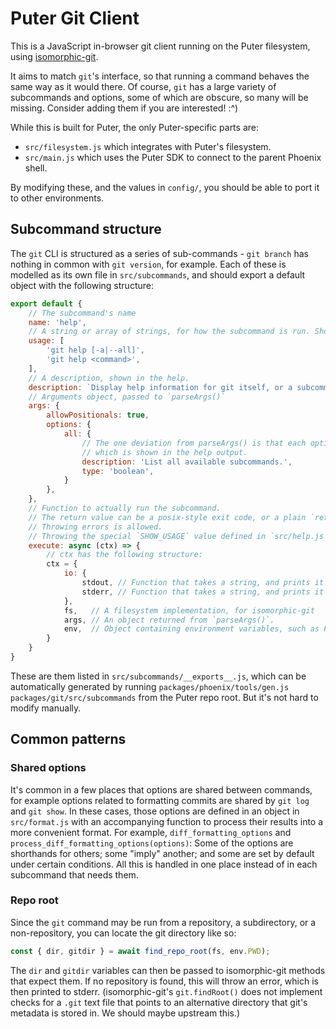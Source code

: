 # Puter Git Client

This is a JavaScript in-browser git client running on the Puter filesystem, using [isomorphic-git](https://isomorphic-git.org).

It aims to match `git`'s interface, so that running a command behaves the same way as it would there.
Of course, `git` has a large variety of subcommands and options, some of which are obscure, so many will be missing.
Consider adding them if you are interested! :^)

While this is built for Puter, the only Puter-specific parts are:
- `src/filesystem.js` which integrates with Puter's filesystem.
- `src/main.js` which uses the Puter SDK to connect to the parent Phoenix shell.

By modifying these, and the values in `config/`, you should be able to port it to other environments.

## Subcommand structure

The `git` CLI is structured as a series of sub-commands - `git branch` has nothing in common with `git version`, for example. Each of these is modelled as its own file in `src/subcommands`, and should export a default object with the following structure:

```js
export default {
    // The subcommand's name
    name: 'help',
    // A string or array of strings, for how the subcommand is run. Shown in the help.
    usage: [
        'git help [-a|--all]',
        'git help <command>',
    ],
    // A description, shown in the help.
    description: `Display help information for git itself, or a subcommand.`,
    // Arguments object, passed to `parseArgs()`
    args: {
        allowPositionals: true,
        options: {
            all: {
                // The one deviation from parseArgs() is that each option gets a description,
                // which is shown in the help output.
                description: 'List all available subcommands.',
                type: 'boolean',
            }
        },
    },
    // Function to actually run the subcommand.
    // The return value can be a posix-style exit code, or a plain `return` as a shorthand for 0.
    // Throwing errors is allowed.
    // Throwing the special `SHOW_USAGE` value defined in `src/help.js` can be used to print the command usage text.
    execute: async (ctx) => {
        // ctx has the following structure:
        ctx = {
            io: {
                stdout, // Function that takes a string, and prints it to stdout
                stderr, // Function that takes a string, and prints it to stderr
            },
            fs,   // A filesystem implementation, for isomorphic-git
            args, // An object returned from `parseArgs()`.
            env,  // Object containing environment variables, such as PWD for the current working directory.
        }
    }
}
```
These are them listed in `src/subcommands/__exports__.js`, which can be automatically generated by running `packages/phoenix/tools/gen.js packages/git/src/subcommands` from the Puter repo root. But it's not hard to modify manually.

## Common patterns

### Shared options

It's common in a few places that options are shared between commands, for example options related to formatting commits are shared by `git log` and `git show`.
In these cases, those options are defined in an object in `src/format.js` with an accompanying function to process their results into a more convenient format.
For example, `diff_formatting_options` and `process_diff_formatting_options(options)`:
Some of the options are shorthands for others; some "imply" another; and some are set by default under certain conditions.
All this is handled in one place instead of in each subcommand that needs them.

### Repo root

Since the `git` command may be run from a repository, a subdirectory, or a non-repository, you can locate the git directory like so:
```js
const { dir, gitdir } = await find_repo_root(fs, env.PWD);
```
The `dir` and `gitdir` variables can then be passed to isomorphic-git methods that expect them.
If no repository is found, this will throw an error, which is then printed to stderr.
(isomorphic-git's `git.findRoot()` does not implement checks for a `.git` text file that points to an alternative directory that git's metadata is stored in. We should maybe upstream this.)
